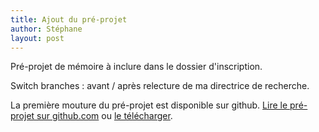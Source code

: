 ```yaml
---
title: Ajout du pré-projet
author: Stéphane
layout: post
---
```

Pré-projet de mémoire à inclure dans le dossier d'inscription.

Switch branches : avant / après relecture de ma directrice de recherche.

La première mouture du pré-projet est disponible sur github. [Lire le pré-projet sur github.com](https://github.com/stephmnt/memoire/blob/master/pre-projet/index.pdf) ou [le télécharger](https://github.com/stephmnt/memoire/raw/master/pre-projet/index.pdf).
